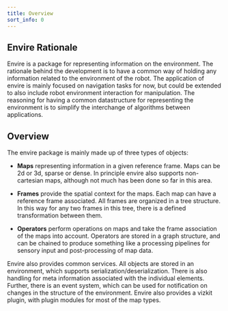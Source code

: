 ```yaml
---
title: Overview
sort_info: 0
---
```


Envire Rationale
-------------

Envire is a package for representing information on the environment. The
rationale behind the development is to have a common way of holding any
information related to the environment of the robot. The application of envire
is mainly focused on navigation tasks for now, but could be extended to also
include robot environment interaction for manipulation. The reasoning for having
a common datastructure for representing the environment is to simplify the
interchange of algorithms between applications. 

Overview
-------------

The envire package is mainly made up of three types of objects:
 
 - **Maps** representing information in a given reference frame. Maps can be 2d or
   3d, sparse or dense. In principle envire also supports non-cartesian maps,
   although not much has been done so far in this area.

 - **Frames** provide the spatial context for the maps. Each map can have a
   reference frame associated. All frames are organized in a tree structure. In
   this way for any two frames in this tree, there is a defined transformation
   between them.

 - **Operators** perform operations on maps and take the frame association of the
   maps into account. Operators are stored in a graph structure, and can be
   chained to produce something like a processing pipelines for sensory input and
   post-processing of map data.

Envire also provides common services. All objects are stored in an environment,
which supports serialization/deserialization. There is also handling for meta
information associated with the individual elements. Further, there is an event
system, which can be used for notification on changes in the structure of the
environment. Envire also provides a vizkit plugin, with plugin modules for most
of the map types.

